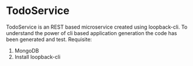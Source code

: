 # TodoService
TodoService is an REST based microservice created using loopback-cli. To understand the power of cli based application generation the code has been generated and test.
Requisite:
1. MongoDB
2. Install loopback-cli

